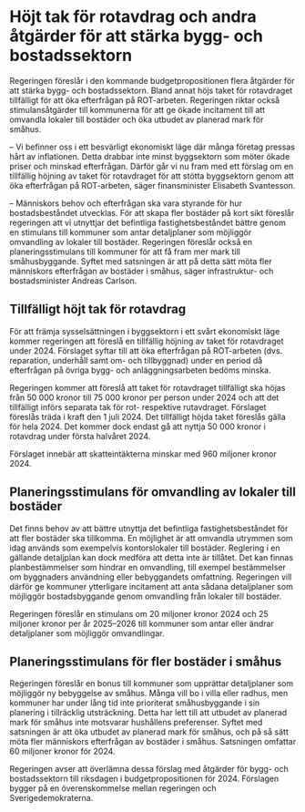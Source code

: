 # Höjt tak för rotavdrag och andra åtgärder för att stärka bygg- och bostadssektorn

Regeringen föreslår i den kommande budgetpropositionen flera åtgärder för att stärka bygg- och bostadssektorn. Bland annat höjs taket för rotavdraget tillfälligt för att öka efterfrågan på ROT-arbeten. Regeringen riktar också stimulansåtgärder till kommunerna för att ge ökade incitament till att omvandla lokaler till bostäder och öka utbudet av planerad mark för småhus.

– Vi befinner oss i ett besvärligt ekonomiskt läge där många företag pressas hårt av inflationen. Detta drabbar inte minst byggsektorn som möter ökade priser och minskad efterfrågan. Därför går vi nu fram med ett förslag om en tillfällig höjning av taket för rotavdraget för att stötta byggsektorn genom att öka efterfrågan på ROT-arbeten, säger finansminister Elisabeth Svantesson.

– Människors behov och efterfrågan ska vara styrande för hur bostadsbeståndet utvecklas. För att skapa fler bostäder på kort sikt föreslår regeringen att vi utnyttjar det befintliga fastighetsbeståndet bättre genom en stimulans till kommuner som antar detaljplaner som möjliggör omvandling av lokaler till bostäder. Regeringen föreslår också en planeringsstimulans till kommuner för att få fram mer mark till småhusbyggande. Syftet med satsningen är att på detta sätt möta fler människors efterfrågan av bostäder i småhus, säger infrastruktur- och bostadsminister Andreas Carlson.

## Tillfälligt höjt tak för rotavdrag

För att främja sysselsättningen i byggsektorn i ett svårt ekonomiskt läge kommer regeringen att föreslå en tillfällig höjning av taket för rotavdraget under 2024. Förslaget syftar till att öka efterfrågan på ROT-arbeten (dvs. reparation, underhåll samt om- och tillbyggnad) under en period då efterfrågan på övriga bygg- och anläggningsarbeten bedöms minska.

Regeringen kommer att föreslå att taket för rotavdraget tillfälligt ska höjas från 50 000 kronor till 75 000 kronor per person under 2024 och att det tillfälligt införs separata tak för rot- respektive rutavdraget. Förslaget föreslås träda i kraft den 1 juli 2024. Det tillfälligt höjda taket föreslås gälla för hela 2024. Det kommer dock endast gå att nyttja 50 000 kronor i rotavdrag under första halvåret 2024.

Förslaget innebär att skatteintäkterna minskar med 960 miljoner kronor 2024.

## Planeringsstimulans för omvandling av lokaler till bostäder

Det finns behov av att bättre utnyttja det befintliga fastighetsbeståndet för att fler bostäder ska tillkomma. En möjlighet är att omvandla utrymmen som idag används som exempelvis kontorslokaler till bostäder. Reglering i en gällande detaljplan kan dock medföra att detta inte är tillåtet. Det kan finnas planbestämmelser som hindrar en omvandling, till exempel bestämmelser om byggnaders användning eller bebyggandets omfattning. Regeringen vill därför ge kommuner ytterligare incitament att anta sådana detaljplaner som möjliggör bostadsbyggande genom omvandling från lokaler till bostäder.

Regeringen föreslår en stimulans om 20 miljoner kronor 2024 och 25 miljoner kronor per år 2025–2026 till kommuner som antar eller ändrar detaljplaner som möjliggör omvandlingar.

## Planeringsstimulans för fler bostäder i småhus

Regeringen föreslår en bonus till kommuner som upprättar detaljplaner som möjliggör ny bebyggelse av småhus. Många vill bo i villa eller radhus, men kommuner har under lång tid inte prioriterat småhusbyggande i sin planering i tillräcklig utsträckning. Detta har lett till att utbudet av planerad mark för småhus inte motsvarar hushållens preferenser. Syftet med satsningen är att öka utbudet av planerad mark för småhus, och på så sätt möta fler människors efterfrågan av bostäder i småhus. Satsningen omfattar 60 miljoner kronor för 2024.

Regeringen avser att överlämna dessa förslag med åtgärder för bygg- och bostadssektorn till riksdagen i budgetpropositionen för 2024. Förslagen bygger på en överenskommelse mellan regeringen och Sverigedemokraterna.
